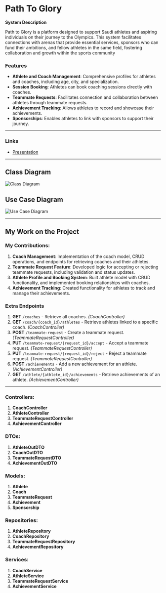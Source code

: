 # Path To Glory

**System Description**

Path to Glory is a platform designed to support Saudi athletes and aspiring individuals on their journey to the Olympics. This system facilitates connections with arenas that provide essential services, sponsors who can fund their ambitions, and fellow athletes in the same field, fostering collaboration and growth within the sports community

### Features

- **Athlete and Coach Management**: Comprehensive profiles for athletes and coaches, including age, city, and specialization.
- **Session Booking**: Athletes can book coaching sessions directly with coaches.
- **Teammate Requests**: Facilitates connection and collaboration between athletes through teammate requests.
- **Achievement Tracking**: Allows athletes to record and showcase their achievements.
- **Sponsorships**: Enables athletes to link with sponsors to support their journey.

---

### Links
 
- [Presentation](#https://github.com/naellash00/Path-To-Glory/blob/b50f36dec47c1e522ef6527d47f914a52dfbce0d/Path%20of%20Glory.pdf)  

---

## Class Diagram

![Class Diagram](#)

## Use Case Diagram

![Use Case Diagram](#)

---

## My Work on the Project

### My Contributions:

1. **Coach Management**: Implementation of the coach model, CRUD operations, and endpoints for retrieving coaches and their athletes.
2. **Teammate Request Feature**: Developed logic for accepting or rejecting teammate requests, including validation and status updates.
3. **Athlete Profile and Booking System**: Built athlete model with CRUD functionality, and implemented booking relationships with coaches.
4. **Achievement Tracking**: Created functionality for athletes to track and manage their achievements.

### Extra Endpoints

1. **GET** `/coaches` - Retrieve all coaches. *(CoachController)*
2. **GET** `/coach/{coach_id}/athletes` - Retrieve athletes linked to a specific coach. *(CoachController)*
3. **POST** `/teammate-request` - Create a teammate request. *(TeammateRequestController)*
4. **PUT** `/teammate-request/{request_id}/accept` - Accept a teammate request. *(TeammateRequestController)*
5. **PUT** `/teammate-request/{request_id}/reject` - Reject a teammate request. *(TeammateRequestController)*
6. **POST** `/achievements` - Add a new achievement for an athlete. *(AchievementController)*
7. **GET** `/athlete/{athlete_id}/achievements` - Retrieve achievements of an athlete. *(AchievementController)*

---

### Controllers:

1. **CoachController**
2. **AthleteController**
3. **TeammateRequestController**
4. **AchievementController**

### DTOs:

1. **AthleteOutDTO**
2. **CoachOutDTO**
3. **TeammateRequestDTO**
4. **AchievementOutDTO**

### Models:

1. **Athlete**
2. **Coach**
3. **TeammateRequest**
4. **Achievement**
5. **Sponsorship**

### Repositories:

1. **AthleteRepository**
2. **CoachRepository**
3. **TeammateRequestRepository**
4. **AchievementRepository**

### Services:

1. **CoachService**
2. **AthleteService**
3. **TeammateRequestService**
4. **AchievementService**

